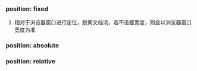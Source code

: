 ### position: fixed
1. 相对于浏览器窗口进行定位，脱离文档流，若不设置宽度，则会以浏览器窗口宽度为准
### position: absolute

### position: relative